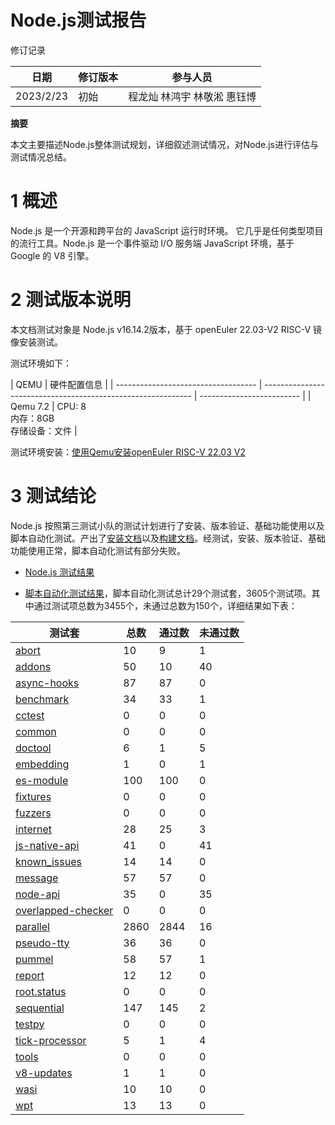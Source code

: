 # Node.js测试报告

修订记录

| 日期      | 修订版本 | 参与人员 |
| --------- | ------- | ------- |
| 2023/2/23 |   初始    | 程龙灿 林鸿宇 林敬淞 惠钰博 |

**摘要**

本文主要描述Node.js整体测试规划，详细叙述测试情况，对Node.js进行评估与测试情况总结。

# 1   概述

Node.js 是一个开源和跨平台的 JavaScript 运行时环境。 它几乎是任何类型项目的流行工具。Node.js 是一个事件驱动 I/O 服务端 JavaScript 环境，基于 Google 的 V8 引擎。

# 2   测试版本说明

本文档测试对象是  Node.js v16.14.2版本，基于 openEuler 22.03-V2 RISC-V 镜像安装测试。

测试环境如下：

| QEMU | 硬件配置信息 |
| ----------------------------------- | ------------------------------------------------------------ | ------------------------- |
| Qemu 7.2 | CPU: 8<br />内存：8GB <br />存储设备：文件 |

测试环境安装：[使用Qemu安装openEuler RISC-V 22.03 V2](https://gitee.com/yunxiangluo/openeuler-riscv-2203-v2-test/blob/master/Installation_Book/QEMU/README.md)

# 3   测试结论

Node.js 按照第三测试小队的测试计划进行了安装、版本验证、基础功能使用以及脚本自动化测试。产出了[安装文档](./%E6%96%B0%E5%BB%BA%E6%96%87%E4%BB%B6%E5%A4%B9/nodejs%20%E5%AE%89%E8%A3%85%E6%89%8B%E5%86%8C.md)以及[构建文档](./%E6%96%B0%E5%BB%BA%E6%96%87%E4%BB%B6%E5%A4%B9/%E6%9E%84%E5%BB%BA%E6%89%8B%E5%86%8C.md)。经测试，安装、版本验证、基础功能使用正常，脚本自动化测试有部分失败。

- [Node.js 测试结果](./%E6%96%B0%E5%BB%BA%E6%96%87%E4%BB%B6%E5%A4%B9/Report_nodejs.md)
  
- [脚本自动化测试结果](./test)，脚本自动化测试总计29个测试套，3605个测试项。其中通过测试项总数为3455个，未通过总数为150个，详细结果如下表：

| 测试套  | 总数  | 通过数 | 未通过数 |
| ------ | ----- | ----- | ---------|
| [abort](./test/abort.md)  | 10    | 9     | 1        |
| [addons](./test/addons.md) | 50    | 10    | 40       |
| [async-hooks](./test/async-hooks.md) | 87 | 87  | 0        |
| [benchmark](./test/benchmark.md) | 34  | 33   | 1        |
| [cctest](./test/cctest.md) | 0     | 0     | 0        |
| [common](./test/common.md) | 0     | 0     | 0        |
| [doctool](./test/doctool.md) | 6    | 1     | 5        |
| [embedding](./test/embedding.md) | 1  | 0     | 1        |
| [es-module](./test/es-module.md) | 100 | 100  | 0        |
| [fixtures](./test/fixtures.md)  | 0   | 0    | 0        |
| [fuzzers](./test/fuzzers.md)   | 0   | 0    | 0        |
| [internet](./test/internet.md)  | 28  | 25   | 3        |
| [js-native-api](./test/js-native-api.md) | 41 | 0 | 41       |
| [known_issues](./test/known_issues.md) | 14 | 14 | 0        |
| [message](./test/message.md) | 57  | 57     | 0        |
| [node-api](./test/node-api.md) | 35 | 0      | 35       |
| [overlapped-checker](./test/overlapped-checker.md) | 0  | 0 | 0   |
| [parallel](./test/parallel.md) | 2860 | 2844 | 16       |
| [pseudo-tty](./test/pseudo-tty.md) | 36 | 36   | 0        |
| [pummel](./test/pummel.md)   | 58   | 57   | 1        |
| [report](./test/report.md)   | 12   | 12   | 0        |
| [root.status](./test/root.status.md) | 0 | 0    | 0        |
| [sequential](./test/sequential.md)  | 147 | 145 | 2       |
| [testpy](./test/testpy.md)   | 0    | 0    | 0        |
| [tick-processor](./test/tick-processor.md) | 5 | 1 | 4        |
| [tools](./test/tools.md)    | 0    | 0    | 0        |
| [v8-updates](./test/v8-updates.md) | 1  | 1    | 0        |
| [wasi](./test/wasi.md)     | 10   | 10   | 0        |
| [wpt](./test/wpt.md)      | 13   | 13   | 0        |

